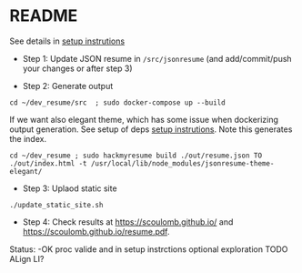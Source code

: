 # README

See details in [setup instrutions](setup_instructions.md)

- Step 1: Update JSON resume in `/src/jsonresume` (and add/commit/push your changes or after step 3)

- Step 2: Generate output 

```
cd ~/dev_resume/src  ; sudo docker-compose up --build
```
If we want also elegant theme, which has some issue when dockerizing output generation. See setup of deps [setup instrutions](setup_instructions.md). Note this generates the index.

```
cd ~/dev_resume ; sudo hackmyresume build ./out/resume.json TO ./out/index.html -t /usr/local/lib/node_modules/jsonresume-theme-elegant/
```

- Step 3: Uplaod static site

```
./update_static_site.sh 
```

- Step 4: Check results at  https://scoulomb.github.io/ and https://scoulomb.github.io/resume.pdf.


Status:
-OK proc valide and in setup instrctions optional exploration
TODO
ALign LI?
